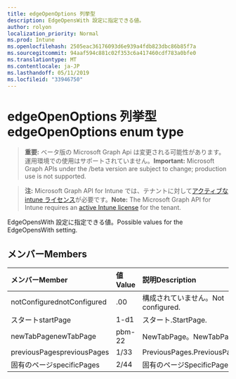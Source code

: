 ```yaml
---
title: edgeOpenOptions 列挙型
description: EdgeOpensWith 設定に指定できる値。
author: rolyon
localization_priority: Normal
ms.prod: Intune
ms.openlocfilehash: 2505eac36176093d6e939a4fdb823dbc86b85f7a
ms.sourcegitcommit: 94aaf594c881c02f353c6a417460cdf783a0bfe0
ms.translationtype: MT
ms.contentlocale: ja-JP
ms.lasthandoff: 05/11/2019
ms.locfileid: "33946750"
---
```

# <a name="edgeopenoptions-enum-type"></a><span data-ttu-id="287dc-103">edgeOpenOptions 列挙型</span><span class="sxs-lookup"><span data-stu-id="287dc-103">edgeOpenOptions enum type</span></span>

> <span data-ttu-id="287dc-104">**重要:** ベータ版の Microsoft Graph Api は変更される可能性があります。運用環境での使用はサポートされていません。</span><span class="sxs-lookup"><span data-stu-id="287dc-104">**Important:** Microsoft Graph APIs under the /beta version are subject to change; production use is not supported.</span></span>

> <span data-ttu-id="287dc-105">**注:** Microsoft Graph API for Intune では、テナントに対して[アクティブな intune ライセンス](https://go.microsoft.com/fwlink/?linkid=839381)が必要です。</span><span class="sxs-lookup"><span data-stu-id="287dc-105">**Note:** The Microsoft Graph API for Intune requires an [active Intune license](https://go.microsoft.com/fwlink/?linkid=839381) for the tenant.</span></span>

<span data-ttu-id="287dc-106">EdgeOpensWith 設定に指定できる値。</span><span class="sxs-lookup"><span data-stu-id="287dc-106">Possible values for the EdgeOpensWith setting.</span></span>

## <a name="members"></a><span data-ttu-id="287dc-107">メンバー</span><span class="sxs-lookup"><span data-stu-id="287dc-107">Members</span></span>
|<span data-ttu-id="287dc-108">メンバー</span><span class="sxs-lookup"><span data-stu-id="287dc-108">Member</span></span>|<span data-ttu-id="287dc-109">値</span><span class="sxs-lookup"><span data-stu-id="287dc-109">Value</span></span>|<span data-ttu-id="287dc-110">説明</span><span class="sxs-lookup"><span data-stu-id="287dc-110">Description</span></span>|
|:---|:---|:---|
|<span data-ttu-id="287dc-111">notConfigured</span><span class="sxs-lookup"><span data-stu-id="287dc-111">notConfigured</span></span>|<span data-ttu-id="287dc-112">.0</span><span class="sxs-lookup"><span data-stu-id="287dc-112">0</span></span>|<span data-ttu-id="287dc-113">構成されていません。</span><span class="sxs-lookup"><span data-stu-id="287dc-113">Not configured.</span></span>|
|<span data-ttu-id="287dc-114">スタート</span><span class="sxs-lookup"><span data-stu-id="287dc-114">startPage</span></span>|<span data-ttu-id="287dc-115">1-d</span><span class="sxs-lookup"><span data-stu-id="287dc-115">1</span></span>|<span data-ttu-id="287dc-116">スタート.</span><span class="sxs-lookup"><span data-stu-id="287dc-116">StartPage.</span></span>|
|<span data-ttu-id="287dc-117">newTabPage</span><span class="sxs-lookup"><span data-stu-id="287dc-117">newTabPage</span></span>|<span data-ttu-id="287dc-118">pbm-2</span><span class="sxs-lookup"><span data-stu-id="287dc-118">2</span></span>|<span data-ttu-id="287dc-119">NewTabPage。</span><span class="sxs-lookup"><span data-stu-id="287dc-119">NewTabPage.</span></span>|
|<span data-ttu-id="287dc-120">previousPages</span><span class="sxs-lookup"><span data-stu-id="287dc-120">previousPages</span></span>|<span data-ttu-id="287dc-121">1/3</span><span class="sxs-lookup"><span data-stu-id="287dc-121">3</span></span>|<span data-ttu-id="287dc-122">PreviousPages.</span><span class="sxs-lookup"><span data-stu-id="287dc-122">PreviousPages.</span></span>|
|<span data-ttu-id="287dc-123">固有のページ</span><span class="sxs-lookup"><span data-stu-id="287dc-123">specificPages</span></span>|<span data-ttu-id="287dc-124">2/4</span><span class="sxs-lookup"><span data-stu-id="287dc-124">4</span></span>|<span data-ttu-id="287dc-125">固有のページ</span><span class="sxs-lookup"><span data-stu-id="287dc-125">SpecificPages.</span></span>|




